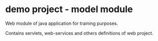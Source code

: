 # demo project - model module

Web module of java application for training purposes.

Contains servlets, web-services and others definitions of web project.